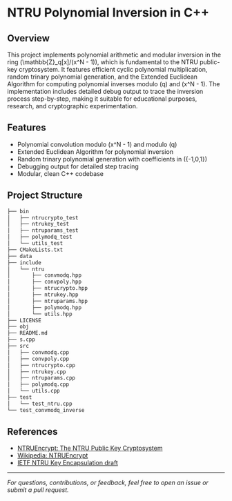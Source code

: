 # NTRU Polynomial Inversion in C++

## Overview

This project implements polynomial arithmetic and modular inversion in the ring \(\mathbb{Z}_q[x]/(x^N - 1)\), which is fundamental to the NTRU public-key cryptosystem. It features efficient cyclic polynomial multiplication, random trinary polynomial generation, and the Extended Euclidean Algorithm for computing polynomial inverses modulo \(q\) and \(x^N - 1\). The implementation includes detailed debug output to trace the inversion process step-by-step, making it suitable for educational purposes, research, and cryptographic experimentation.

## Features

- Polynomial convolution modulo \(x^N - 1\) and modulo \(q\)
- Extended Euclidean Algorithm for polynomial inversion
- Random trinary polynomial generation with coefficients in \(\{-1,0,1\}\)
- Debugging output for detailed step tracing
- Modular, clean C++ codebase

## Project Structure
```bash
├── bin
│   ├── ntrucrypto_test
│   ├── ntrukey_test
│   ├── ntruparams_test
│   ├── polymodq_test
│   └── utils_test
├── CMakeLists.txt
├── data
├── include
│   └── ntru
│       ├── convmodq.hpp
│       ├── convpoly.hpp
│       ├── ntrucrypto.hpp
│       ├── ntrukey.hpp
│       ├── ntruparams.hpp
│       ├── polymodq.hpp
│       └── utils.hpp
├── LICENSE
├── obj
├── README.md
├── s.cpp
├── src
│   ├── convmodq.cpp
│   ├── convpoly.cpp
│   ├── ntrucrypto.cpp
│   ├── ntrukey.cpp
│   ├── ntruparams.cpp
│   ├── polymodq.cpp
│   └── utils.cpp
├── test
│   └── test_ntru.cpp
└── test_convmodq_inverse 
```


## References

- [NTRUEncrypt: The NTRU Public Key Cryptosystem](https://www.ntru.org/f/hps98.pdf)
- [Wikipedia: NTRUEncrypt](https://en.wikipedia.org/wiki/NTRUEncrypt)
- [IETF NTRU Key Encapsulation draft](https://www.ietf.org/archive/id/draft-fluhrer-cfrg-ntru-02.html)

---

*For questions, contributions, or feedback, feel free to open an issue or submit a pull request.*
